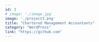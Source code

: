 ```yaml
---
id: 3
# image: './image.jpg'
image: './project3.png'
title: "Chartered Management Accountants"
category: "WordPress"
link: "https://github.com"
---
```

